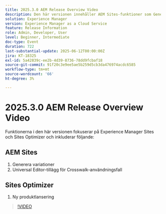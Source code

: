 ```yaml
---
title: 2025.3.0 AEM Release Overview Video
description: Den här versionen innehåller AEM Sites-funktioner som Generate Variations, Crosswalk-stöd i Universal Editor och New Product Launch i Sites Optimizer.
solution: Experience Manager
version: Experience Manager as a Cloud Service
feature: Release Information
role: Admin, Developer, User
level: Beginner, Intermediate
doc-type: Event
duration: 722
last-substantial-update: 2025-06-12T00:00:00Z
jira: KT-18325
exl-id: 5a42839c-ee2b-4d39-8736-78dd9fcbaf18
source-git-commit: 91f20c3e9ee5ae5b259d5cb3da476974acdc6585
workflow-type: tm+mt
source-wordcount: '66'
ht-degree: 3%

---
```


# 2025.3.0 AEM Release Overview Video

Funktionerna i den här versionen fokuserar på Experience Manager Sites och Sites Optimizer och inkluderar följande:

## AEM Sites

1. Generera variationer
1. Universal Editor-tillägg för Crosswalk-användningsfall

## Sites Optimizer

1. Ny produktlansering

>[!VIDEO](https://video.tv.adobe.com/v/3463859/?learn=on&enablevpops)
